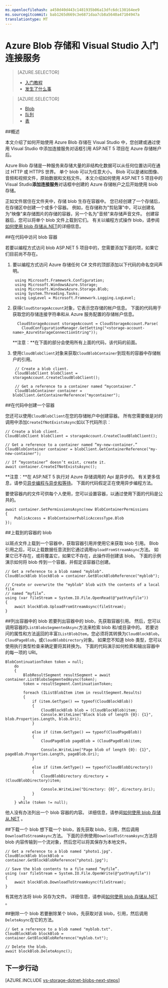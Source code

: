```yaml
---
ms.openlocfilehash: a450d40d443c1481935b06a13dfc6dc130164ee9
ms.sourcegitcommit: bab1265d669c3e6871daa7cb8a5640a47104947a
translationtype: MT
---
```

<properties
    pageTitle="Azure Blob 存储和 Visual Studio 入门连接服务"
    description="如何开始使用 Azure Blob 存储在 Visual Studio 的 ASP.NET 5 项目"
    services="storage"
    documentationCenter=""
    authors="patshea123"
    manager="douge"
    editor="tglee"/>

<tags
    ms.service="storage"
    ms.workload="web"
    ms.tgt_pltfrm="vs-getting-started"
    ms.devlang="na"
    ms.topic="article"
    ms.date="07/22/2015"
    ms.author="patshea123"/>

# Azure Blob 存储和 Visual Studio 入门连接服务

> [AZURE.SELECTOR]
> - [入门教程](vs-storage-aspnet5-getting-started-blobs.md)
> - [发生了什么事](vs-storage-aspnet5-what-happened.md)

> [AZURE.SELECTOR]
> - [Blob](vs-storage-aspnet5-getting-started-blobs.md)
> - [队列](vs-storage-aspnet5-getting-started-queues.md)
> - [表](vs-storage-aspnet5-getting-started-tables.md)

##概述

本文介绍了如何开始使用 Azure Blob 存储在 Visual Studio 中，您创建或通过使用 Visual Studio 中添加连接服务对话框引用 ASP.NET 5 项目在 Azure 存储帐户后。 

Azure Blob 存储是一种服务来存储大量的非结构化数据可以从任何位置访问在通过 HTTP 或 HTTPS 世界。 单个 blob 可以为任意大小。 Blob 可以是诸如图像、 音频和视频文件，原始数据和文档文件。 本文介绍如何使用 ASP.NET 5 项目中的 Visual Studio**添加连接服务**对话框中创建的 Azure 存储帐户之后开始使用 blob 存储。

正如文件居住在文件夹中，存储 blob 生存在容器中。 您已经创建了一个存储后，在存储区中创建一个或多个容器。 例如，在存储称为"剪贴簿"中，可以创建名为"映像"来存储图片的存储的容器，另一个名为"音频"来存储声音文件。 创建容器后，您可以将单个 blob 文件上载到它们。 有关以编程方式操作 blob，请参阅[如何使用 blob 存储从.NET](storage-dotnet-how-to-use-blobs.md "如何使用.NET 中的 blob 存储")的详细信息。



##在代码中访问 blob 容器

若要以编程方式访问 blob ASP.NET 5 项目中的，您需要添加下面的项，如果它们目前尚不存在。

1. 要以编程方式访问 Azure 存储任何 C# 文件的顶部添加以下代码的命名空间声明。

        using Microsoft.Framework.Configuration;
        using Microsoft.WindowsAzure.Storage;
        using Microsoft.WindowsAzure.Storage.Blob;
        using System.Threading.Tasks;
        using LogLevel = Microsoft.Framework.Logging.LogLevel;

2. 获得`CloudStorageAccount`对象，它表示您存储的帐户信息。 下面的代码用于获取您的存储连接字符串和从 Azure 服务配置的存储帐户信息。

         CloudStorageAccount storageAccount = CloudStorageAccount.Parse(
           CloudConfigurationManager.GetSetting("<storage-account-name>_AzureStorageConnectionString"));

    **注意︰**在下面的部分会使用所有上面的代码，该代码的前面。


3. 使用`CloudBlobClient`对象来获取`CloudBlobContainer`到现有的容器中存储帐户的引用。

        // Create a blob client.
        CloudBlobClient blobClient = storageAccount.CreateCloudBlobClient();

        // Get a reference to a container named “mycontainer.”
        CloudBlobContainer container = blobClient.GetContainerReference("mycontainer");



##在代码中创建一个容器

您还可以使用`CloudBlobClient`在您的存储帐户中创建容器。 所有您需要做是对的调用中添加`CreateIfNotExistsAsync`如以下代码所示︰

    // Create a blob client.
    CloudBlobClient blobClient = storageAccount.CreateCloudBlobClient();

    // Get a reference to a container named “my-new-container.”
    CloudBlobContainer container = blobClient.GetContainerReference("my-new-container");

    // If “mycontainer” doesn’t exist, create it.
    await container.CreateIfNotExistsAsync();


**注意︰**在 ASP.NET 5 执行对 Azure 存储调用的 Api 是异步的。 有关更多信息，请参见[异步编程与异步和等待](http://msdn.microsoft.com/library/hh191443.aspx)。 下面的代码假定正在使用异步编程方法。

要使容器内的文件可供每个人使用，您可以设置容器，以通过使用下面的代码是公共的。

    await container.SetPermissionsAsync(new BlobContainerPermissions
    {
        PublicAccess = BlobContainerPublicAccessType.Blob
    });

##上载到的容器的 blob

以斑点文件上载到一个容器中，获取容器引用并使用它来获取 blob 引用。 Blob 引用之后，可以上载数据任意流到它通过调用`UploadFromStreamAsync`方法。 如果它已不存在，或将覆盖它，如果它不存在，此操作将创建该 blob。 下面的示例演示如何将 blob 传到一个容器，并假定该容器已创建。

    // Get a reference to a blob named "myblob".
    CloudBlockBlob blockBlob = container.GetBlockBlobReference("myblob");

    // Create or overwrite the "myblob" blob with the contents of a local file
    // named “myfile”.
    using (var fileStream = System.IO.File.OpenRead(@"path\myfile"))
    {
        await blockBlob.UploadFromStreamAsync(fileStream);
    }

##列出容器中的 blob
若要列出容器中的 blob，先获取容器引用。 然后，您可以调用容器的`ListBlobsSegmentedAsync`方法来检索 blob 和/或目录中的。 若要访问的属性和方法返回的丰富`IListBlobItem`，您必须将其转换为`CloudBlockBlob`， `CloudPageBlob`，或`CloudBlobDirectory`对象。 如果您不知道 blob 类型，您可以使用执行类型检查来确定要将其转换为。 下面的代码演示如何检索和输出容器中的每一项的 URI。

    BlobContinuationToken token = null;
        do
        {
            BlobResultSegment resultSegment = await container.ListBlobsSegmentedAsync(token);
            token = resultSegment.ContinuationToken;

            foreach (IListBlobItem item in resultSegment.Results)
            {
                if (item.GetType() == typeof(CloudBlockBlob))
                {
                    CloudBlockBlob blob = (CloudBlockBlob)item;
                    Console.WriteLine("Block blob of length {0}: {1}", blob.Properties.Length, blob.Uri);
                }

                else if (item.GetType() == typeof(CloudPageBlob))
                {
                    CloudPageBlob pageBlob = (CloudPageBlob)item;

                    Console.WriteLine("Page blob of length {0}: {1}", pageBlob.Properties.Length, pageBlob.Uri);
                }

                else if (item.GetType() == typeof(CloudBlobDirectory))
                {
                    CloudBlobDirectory directory = (CloudBlobDirectory)item;

                    Console.WriteLine("Directory: {0}", directory.Uri);
                }
            }
        } while (token != null);

他人没有办法列出一个 blob 容器的内容。 详细信息，请参阅[如何使用 blob 存储从.NET](storage-dotnet-how-to-use-blobs.md#list-the-blobs-in-a-container) 。

##下载一个 blob
想下载一个 blob，首先获取 blob，引用，然后调用`DownloadToStreamAsync`方法。 下面的示例使用`DownloadToStreamAsync`方法将 blob 内容传输到一个流对象，然后您可以将其保存为本地文件。

    // Get a reference to a blob named "photo1.jpg".
    CloudBlockBlob blockBlob = container.GetBlockBlobReference("photo1.jpg");

    // Save the blob contents to a file named “myfile”.
    using (var fileStream = System.IO.File.OpenWrite(@"path\myfile"))
    {
        await blockBlob.DownloadToStreamAsync(fileStream);
    }

有其他方法将 blob 另存为文件。 详细信息，请参阅[如何使用 blob 存储从.NET](storage-dotnet-how-to-use-blobs.md/#download-blobs) 。

##删除一个 blob
若要删除某个 blob，先获取对该 blob，引用，然后调用`DeleteAsync`在它的方法。

    // Get a reference to a blob named "myblob.txt".
    CloudBlockBlob blockBlob = container.GetBlockBlobReference("myblob.txt");

    // Delete the blob.
    await blockBlob.DeleteAsync();

## 下一步行动

[AZURE.INCLUDE [vs-storage-dotnet-blobs-next-steps](../../includes/vs-storage-dotnet-blobs-next-steps.md)]


